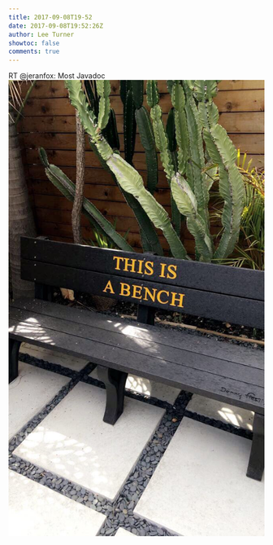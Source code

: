 ```yaml
---
title: 2017-09-08T19-52
date: 2017-09-08T19:52:26Z
author: Lee Turner
showtoc: false
comments: true
---
```


RT @jeranfox: Most Javadoc ![](/img/x//906243853799354368-DIwiqg0VwAAOxM-.jpg)

